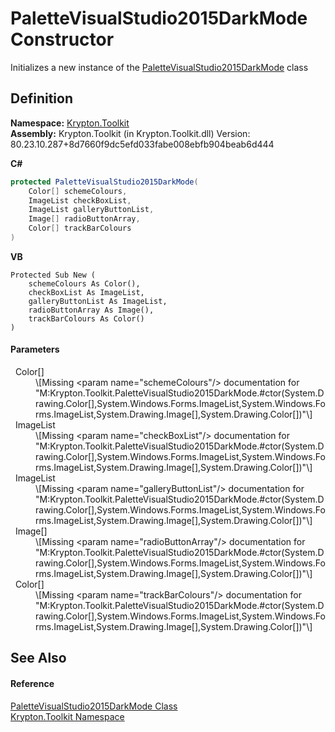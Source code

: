 # PaletteVisualStudio2015DarkMode Constructor


Initializes a new instance of the <a href="ed305685-05e4-cb8b-6a1b-6520faadc3b6.md">PaletteVisualStudio2015DarkMode</a> class



## Definition
**Namespace:** <a href="79d2eac2-21f4-54ff-7552-b20c33c30600.md">Krypton.Toolkit</a>  
**Assembly:** Krypton.Toolkit (in Krypton.Toolkit.dll) Version: 80.23.10.287+8d7660f9dc5efd033fabe008ebfb904beab6d444

**C#**
``` C#
protected PaletteVisualStudio2015DarkMode(
	Color[] schemeColours,
	ImageList checkBoxList,
	ImageList galleryButtonList,
	Image[] radioButtonArray,
	Color[] trackBarColours
)
```
**VB**
``` VB
Protected Sub New ( 
	schemeColours As Color(),
	checkBoxList As ImageList,
	galleryButtonList As ImageList,
	radioButtonArray As Image(),
	trackBarColours As Color()
)
```



#### Parameters
<dl><dt>  Color[]</dt><dd>\[Missing &lt;param name="schemeColours"/&gt; documentation for "M:Krypton.Toolkit.PaletteVisualStudio2015DarkMode.#ctor(System.Drawing.Color[],System.Windows.Forms.ImageList,System.Windows.Forms.ImageList,System.Drawing.Image[],System.Drawing.Color[])"\]</dd><dt>  ImageList</dt><dd>\[Missing &lt;param name="checkBoxList"/&gt; documentation for "M:Krypton.Toolkit.PaletteVisualStudio2015DarkMode.#ctor(System.Drawing.Color[],System.Windows.Forms.ImageList,System.Windows.Forms.ImageList,System.Drawing.Image[],System.Drawing.Color[])"\]</dd><dt>  ImageList</dt><dd>\[Missing &lt;param name="galleryButtonList"/&gt; documentation for "M:Krypton.Toolkit.PaletteVisualStudio2015DarkMode.#ctor(System.Drawing.Color[],System.Windows.Forms.ImageList,System.Windows.Forms.ImageList,System.Drawing.Image[],System.Drawing.Color[])"\]</dd><dt>  Image[]</dt><dd>\[Missing &lt;param name="radioButtonArray"/&gt; documentation for "M:Krypton.Toolkit.PaletteVisualStudio2015DarkMode.#ctor(System.Drawing.Color[],System.Windows.Forms.ImageList,System.Windows.Forms.ImageList,System.Drawing.Image[],System.Drawing.Color[])"\]</dd><dt>  Color[]</dt><dd>\[Missing &lt;param name="trackBarColours"/&gt; documentation for "M:Krypton.Toolkit.PaletteVisualStudio2015DarkMode.#ctor(System.Drawing.Color[],System.Windows.Forms.ImageList,System.Windows.Forms.ImageList,System.Drawing.Image[],System.Drawing.Color[])"\]</dd></dl>

## See Also


#### Reference
<a href="ed305685-05e4-cb8b-6a1b-6520faadc3b6.md">PaletteVisualStudio2015DarkMode Class</a>  
<a href="79d2eac2-21f4-54ff-7552-b20c33c30600.md">Krypton.Toolkit Namespace</a>  
